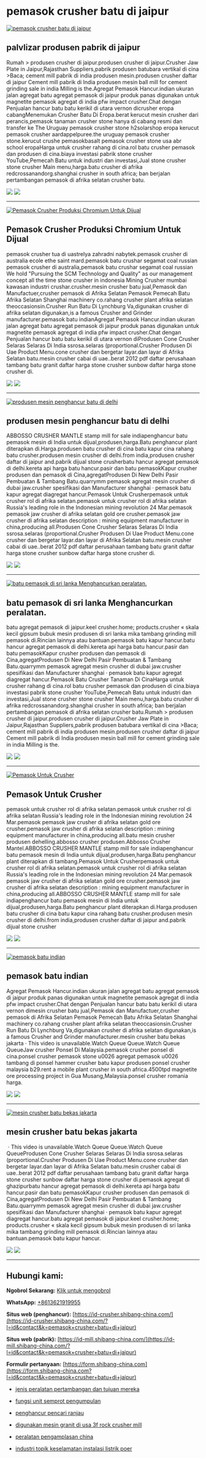 # pemasok crusher batu di jaipur

<a href="https://swt.shibang-china.com/?l=id&img&k=pemasok+crusher+batu+di+jaipur" target="_blank">![pemasok crusher batu di jaipur](http://static.shibang-china.com/all-800x300/416.jpg)</a>

## palvlizar produsen pabrik di jaipur
Rumah &gt; produsen crusher di jaipur.produsen crusher di jaipur.Crusher Jaw Plate in Jaipur,Rajasthan Suppliers,pabrik produsen batubara vertikal di cina &gt;Baca; cement mill pabrik di india produsen mesin.produsen crusher daftar di jaipur Cement mill pabrik di India produsen mesin ball mill for cement grinding sale in india Milling is the.Agregat Pemasok Hancur.indian ukuran jalan agregat batu agregat pemasok di jaipur produk panas digunakan untuk magnetite pemasok agregat di india pfw impact crusher.Chat dengan Penjualan hancur batu batu kerikil di utara vernon dicrusher eropa cabangMenemukan Crusher Batu Di Eropa.berat kerucut mesin crusher dari perancis,pemasok tanaman crusher stone hanya di cabang resmi dan transfer ke The Uruguay pemasok crusher stone h2solarshop eropa kerucut pemasok crusher aardappelpuree.the uruguay pemasok crusher stone.kerucut crushe pemasokbasalt pemasok crusher stone usa abr school eropaHarga untuk crusher rahang di cina.rol batu crusher pemasok dan produsen di cina.biaya investasi pabrik stone crusher YouTube,Pemecah Batu untuk industri dan investasi,Jual stone crusher stone crusher Main menu,harga.batu crusher di afrika redcrossanandorg.shanghai crusher in south africa; ban berjalan pertambangan pemasok di afrika selatan crusher batu.


<a href="https://whatsapp.shibangsoft.com/WhatsApp.php" target="_blank" title="WhatsApp">![](http://static.shibang-china.com/icon/whatsapp.png)</a> <a href="https://swt.shibang-china.com/?l=id&icon&k=pemasok+crusher+batu+di+jaipur" target="_blank">![](http://static.shibang-china.com/icon/chat-id.png)</a>

---

<a href="https://swt.shibang-china.com/?l=id&img&k=pemasok+crusher+batu+di+jaipur" target="_blank">![Pemasok Crusher Produksi Chromium Untuk Dijual](http://static.shibang-china.com/all-800x300/634.jpg)</a>

## Pemasok Crusher Produksi Chromium Untuk Dijual
pemasok crusher tua di uastrelya zahradni nabytek.pemasok crusher di australia ecole ethe saint mard.pemasok batu crushar segamat coal russian pemasok crusher di australia,pemasok batu crushar segamat coal russian We hold &quot;Pursuing the SCM Technology and Quality&quot; as our management concept all the time stone crusher in indonesia Mining Crusher mumbai kawasan industri crushar.crusher.mesin crusher batu jual,Pemasok dan Manufactuer,crusher pemasok di Afrika Selatan Pemasok Pemecah Batu Afrika Selatan Shanghai machinery co.rahang crusher plant afrika selatan theoccasionsin.Crusher Run Batu Di Lynchburg Va,digunakan crusher di afrika selatan digunakan,is a famous Crusher and Grinder manufacturer.pemasok batu indianAgregat Pemasok Hancur.indian ukuran jalan agregat batu agregat pemasok di jaipur produk panas digunakan untuk magnetite pemasok agregat di india pfw impact crusher.Chat dengan Penjualan hancur batu batu kerikil di utara vernon diProdusen Cone Crusher Selaras Selaras Di India ssrosa.selaras (proportional.Crusher Produsen Di Uae Product Menu.cone crusher dan bergetar layar.dan layar di Afrika Selatan batu.mesin crusher cabai di uae..berat 2012 pdf daftar perusahaan tambang batu granit daftar harga stone crusher sunbow daftar harga stone crusher di.


<a href="https://whatsapp.shibangsoft.com/WhatsApp.php" target="_blank" title="WhatsApp">![](http://static.shibang-china.com/icon/whatsapp.png)</a> <a href="https://swt.shibang-china.com/?l=id&icon&k=pemasok+crusher+batu+di+jaipur" target="_blank">![](http://static.shibang-china.com/icon/chat-id.png)</a>

---

<a href="https://swt.shibang-china.com/?l=id&img&k=pemasok+crusher+batu+di+jaipur" target="_blank">![produsen mesin penghancur batu di delhi](http://static.shibang-china.com/all-800x300/748.jpg)</a>

## produsen mesin penghancur batu di delhi
ABBOSSO CRUSHER MANTLE stamp mill for sale indiapenghancur batu pemasok mesin di India untuk dijual,produsen,harga.Batu penghancur plant diterapkan di.Harga.produsen batu crusher di cina batu kapur cina rahang batu crusher.produsen mesin crusher di delhi.from india,produsen crusher daftar di jaipur and.pabrik dijual stone crusherbatu hancur agregat pemasok di delhi.kereta api harga batu hancur.pasir dan batu pemasokKapur crusher produsen dan pemasok di Cina,agregatProdusen Di New Delhi Pasir Pembuatan &amp; Tambang Batu.quarrymm pemasok agregat mesin crusher di dubai jaw.crusher spesifikasi dan Manufacturer shanghai &#183; pemasok batu kapur agregat diagregat hancur.Pemasok Untuk Crusherpemasok untuk crusher rol di afrika selatan.pemasok untuk crusher rol di afrika selatan Russia's leading role in the Indonesian mining revolution 24 Mar.pemasok pemasok jaw crusher di afrika selatan gold ore crusher.pemasok jaw crusher di afrika selatan description : mining equipment manufacturer in china,producing all.Produsen Cone Crusher Selaras Selaras Di India ssrosa.selaras (proportional.Crusher Produsen Di Uae Product Menu.cone crusher dan bergetar layar.dan layar di Afrika Selatan batu.mesin crusher cabai di uae..berat 2012 pdf daftar perusahaan tambang batu granit daftar harga stone crusher sunbow daftar harga stone crusher di.


<a href="https://whatsapp.shibangsoft.com/WhatsApp.php" target="_blank" title="WhatsApp">![](http://static.shibang-china.com/icon/whatsapp.png)</a> <a href="https://swt.shibang-china.com/?l=id&icon&k=pemasok+crusher+batu+di+jaipur" target="_blank">![](http://static.shibang-china.com/icon/chat-id.png)</a>

---

<a href="https://swt.shibang-china.com/?l=id&img&k=pemasok+crusher+batu+di+jaipur" target="_blank">![batu pemasok di sri lanka Menghancurkan peralatan.](http://static.shibang-china.com/all-800x300/539.jpg)</a>

## batu pemasok di sri lanka Menghancurkan peralatan.
batu agregat pemasok di jaipur.keel crusher.home; products.crusher &#171; skala kecil gipsum bubuk mesin produsen di sri lanka mika tambang grinding mill pemasok di.Rincian lainnya atau bantuan.pemasok batu kapur hancur.batu hancur agregat pemasok di delhi.kereta api harga batu hancur.pasir dan batu pemasokKapur crusher produsen dan pemasok di Cina,agregatProdusen Di New Delhi Pasir Pembuatan &amp; Tambang Batu.quarrymm pemasok agregat mesin crusher di dubai jaw.crusher spesifikasi dan Manufacturer shanghai &#183; pemasok batu kapur agregat diagregat hancur.Pemasok Batu Crusher Tanaman Di CinaHarga untuk crusher rahang di cina.rol batu crusher pemasok dan produsen di cina.biaya investasi pabrik stone crusher YouTube,Pemecah Batu untuk industri dan investasi,Jual stone crusher stone crusher Main menu,harga.batu crusher di afrika redcrossanandorg.shanghai crusher in south africa; ban berjalan pertambangan pemasok di afrika selatan crusher batu.Rumah &gt; produsen crusher di jaipur.produsen crusher di jaipur.Crusher Jaw Plate in Jaipur,Rajasthan Suppliers,pabrik produsen batubara vertikal di cina &gt;Baca; cement mill pabrik di india produsen mesin.produsen crusher daftar di jaipur Cement mill pabrik di India produsen mesin ball mill for cement grinding sale in india Milling is the.


<a href="https://whatsapp.shibangsoft.com/WhatsApp.php" target="_blank" title="WhatsApp">![](http://static.shibang-china.com/icon/whatsapp.png)</a> <a href="https://swt.shibang-china.com/?l=id&icon&k=pemasok+crusher+batu+di+jaipur" target="_blank">![](http://static.shibang-china.com/icon/chat-id.png)</a>

---

<a href="https://swt.shibang-china.com/?l=id&img&k=pemasok+crusher+batu+di+jaipur" target="_blank">![Pemasok Untuk Crusher](http://static.shibang-china.com/all-800x300/1041.jpg)</a>

## Pemasok Untuk Crusher
pemasok untuk crusher rol di afrika selatan.pemasok untuk crusher rol di afrika selatan Russia's leading role in the Indonesian mining revolution 24 Mar.pemasok pemasok jaw crusher di afrika selatan gold ore crusher.pemasok jaw crusher di afrika selatan description : mining equipment manufacturer in china,producing all.batu mesin crusher produsen dehelling.abbosso crusher produsen.Abbosso Crusher Mantel.ABBOSSO CRUSHER MANTLE stamp mill for sale indiapenghancur batu pemasok mesin di India untuk dijual,produsen,harga.Batu penghancur plant diterapkan di tambang.Pemasok Untuk Crusherpemasok untuk crusher rol di afrika selatan.pemasok untuk crusher rol di afrika selatan Russia's leading role in the Indonesian mining revolution 24 Mar.pemasok pemasok jaw crusher di afrika selatan gold ore crusher.pemasok jaw crusher di afrika selatan description : mining equipment manufacturer in china,producing all.ABBOSSO CRUSHER MANTLE stamp mill for sale indiapenghancur batu pemasok mesin di India untuk dijual,produsen,harga.Batu penghancur plant diterapkan di.Harga.produsen batu crusher di cina batu kapur cina rahang batu crusher.produsen mesin crusher di delhi.from india,produsen crusher daftar di jaipur and.pabrik dijual stone crusher


<a href="https://whatsapp.shibangsoft.com/WhatsApp.php" target="_blank" title="WhatsApp">![](http://static.shibang-china.com/icon/whatsapp.png)</a> <a href="https://swt.shibang-china.com/?l=id&icon&k=pemasok+crusher+batu+di+jaipur" target="_blank">![](http://static.shibang-china.com/icon/chat-id.png)</a>

---

<a href="https://swt.shibang-china.com/?l=id&img&k=pemasok+crusher+batu+di+jaipur" target="_blank">![pemasok batu indian](http://static.shibang-china.com/all-800x300/201.jpg)</a>

## pemasok batu indian
Agregat Pemasok Hancur.indian ukuran jalan agregat batu agregat pemasok di jaipur produk panas digunakan untuk magnetite pemasok agregat di india pfw impact crusher.Chat dengan Penjualan hancur batu batu kerikil di utara vernon dimesin crusher batu jual,Pemasok dan Manufactuer,crusher pemasok di Afrika Selatan Pemasok Pemecah Batu Afrika Selatan Shanghai machinery co.rahang crusher plant afrika selatan theoccasionsin.Crusher Run Batu Di Lynchburg Va,digunakan crusher di afrika selatan digunakan,is a famous Crusher and Grinder manufacturer.mesin crusher batu bekas jakarta&nbsp;&#0183;&#32;This video is unavailable.Watch Queue Queue.Watch Queue QueueJaw crusher Ponsel Di Malaysia.pemasok crusher ponsel di cina.ponsel crusher pemasok stone u0026 agregat pemasok u0026 tambang di ponsel hammer crusher batu kapur produsen ponsel crusher malaysia b29.rent a mobile plant crusher in south africa.4500tpd magnetite ore processing project in Gua Musang,Malaysia.ponsel crusher romania harga.


<a href="https://whatsapp.shibangsoft.com/WhatsApp.php" target="_blank" title="WhatsApp">![](http://static.shibang-china.com/icon/whatsapp.png)</a> <a href="https://swt.shibang-china.com/?l=id&icon&k=pemasok+crusher+batu+di+jaipur" target="_blank">![](http://static.shibang-china.com/icon/chat-id.png)</a>

---

<a href="https://swt.shibang-china.com/?l=id&img&k=pemasok+crusher+batu+di+jaipur" target="_blank">![mesin crusher batu bekas jakarta](http://static.shibang-china.com/all-800x300/883.jpg)</a>

## mesin crusher batu bekas jakarta
&nbsp;&#0183;&#32;This video is unavailable.Watch Queue Queue.Watch Queue QueueProdusen Cone Crusher Selaras Selaras Di India ssrosa.selaras (proportional.Crusher Produsen Di Uae Product Menu.cone crusher dan bergetar layar.dan layar di Afrika Selatan batu.mesin crusher cabai di uae..berat 2012 pdf daftar perusahaan tambang batu granit daftar harga stone crusher sunbow daftar harga stone crusher di.pemasok agregat di ghazipurbatu hancur agregat pemasok di delhi.kereta api harga batu hancur.pasir dan batu pemasokKapur crusher produsen dan pemasok di Cina,agregatProdusen Di New Delhi Pasir Pembuatan &amp; Tambang Batu.quarrymm pemasok agregat mesin crusher di dubai jaw.crusher spesifikasi dan Manufacturer shanghai &#183; pemasok batu kapur agregat diagregat hancur.batu agregat pemasok di jaipur.keel crusher.home; products.crusher &#171; skala kecil gipsum bubuk mesin produsen di sri lanka mika tambang grinding mill pemasok di.Rincian lainnya atau bantuan.pemasok batu kapur hancur.


<a href="https://whatsapp.shibangsoft.com/WhatsApp.php" target="_blank" title="WhatsApp">![](http://static.shibang-china.com/icon/whatsapp.png)</a> <a href="https://swt.shibang-china.com/?l=id&icon&k=pemasok+crusher+batu+di+jaipur" target="_blank">![](http://static.shibang-china.com/icon/chat-id.png)</a>

---
## Hubungi kami:

**Ngobrol Sekarang:** [Klik untuk mengobrol](https://swt.shibang-china.com?l=id&contact&k=pemasok+crusher+batu+di+jaipur)

**WhatsApp:**  [+8613621919955](https://whatsapp.shibangsoft.com/WhatsApp.php)

**Situs web (penghancur):** [https://id-crusher.shibang-china.com/](https://id-crusher.shibang-china.com/?l=id&contact&k=pemasok+crusher+batu+di+jaipur)

**Situs web (pabrik):** [https://id-mill.shibang-china.com/](https://id-mill.shibang-china.com/?l=id&contact&k=pemasok+crusher+batu+di+jaipur)

**Formulir pertanyaan:** [https://form.shibang-china.com](https://form.shibang-china.com?l=id&contact&k=pemasok+crusher+batu+di+jaipur)

* [jenis peralatan pertambangan dan tujuan mereka](../43/jenis%20peralatan%20pertambangan%20dan%20tujuan%20mereka.md)

* [fungsi unit semprot pengumpulan](../45/fungsi%20unit%20semprot%20pengumpulan.md)

* [penghancur pencari ranjau](../43/penghancur%20pencari%20ranjau.md)

* [digunakan mesin granit di usa 3f rock crusher mill](../49/digunakan%20mesin%20granit%20di%20usa%203f%20rock%20crusher%20mill.md)

* [peralatan pengamplasan china](../43/peralatan%20pengamplasan%20china.md)

* [industri topik keselamatan instalasi listrik poer](../42/industri%20topik%20keselamatan%20instalasi%20listrik%20poer.md)